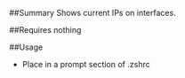##Summary
Shows current IPs on interfaces.

##Requires
nothing

##Usage
* Place in a prompt section of .zshrc
